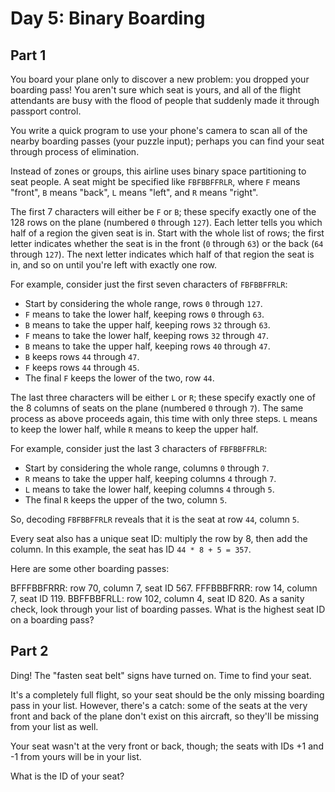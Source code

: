 # Day 5: Binary Boarding

## Part 1

You board your plane only to discover a new problem: you dropped your boarding
pass! You aren't sure which seat is yours, and all of the flight attendants are
busy with the flood of people that suddenly made it through passport control.

You write a quick program to use your phone's camera to scan all of the nearby
boarding passes (your puzzle input); perhaps you can find your seat through
process of elimination.

Instead of zones or groups, this airline uses binary space partitioning to seat
people. A seat might be specified like `FBFBBFFRLR`, where `F` means "front",
`B` means "back", `L` means "left", and `R` means "right".

The first 7 characters will either be `F` or `B`; these specify exactly one of
the 128 rows on the plane (numbered `0` through `127`). Each letter tells you
which half of a region the given seat is in. Start with the whole list of rows;
the first letter indicates whether the seat is in the front (`0` through `63`)
or the back (`64` through `127`). The next letter indicates which half of that
region the seat is in, and so on until you're left with exactly one row.

For example, consider just the first seven characters of `FBFBBFFRLR`:

- Start by considering the whole range, rows `0` through `127`.
- `F` means to take the lower half, keeping rows `0` through `63`.
- `B` means to take the upper half, keeping rows `32` through `63`.
- `F` means to take the lower half, keeping rows `32` through `47`.
- `B` means to take the upper half, keeping rows `40` through `47`.
- `B` keeps rows `44` through `47`.
- `F` keeps rows `44` through `45`.
- The final `F` keeps the lower of the two, row `44`.

The last three characters will be either `L` or `R`; these specify exactly one
of the 8 columns of seats on the plane (numbered `0` through `7`). The same
process as above proceeds again, this time with only three steps. `L` means to
keep the lower half, while `R` means to keep the upper half.

For example, consider just the last 3 characters of `FBFBBFFRLR`:

- Start by considering the whole range, columns `0` through `7`.
- `R` means to take the upper half, keeping columns `4` through `7`.
- `L` means to take the lower half, keeping columns `4` through `5`.
- The final `R` keeps the upper of the two, column `5`.

So, decoding `FBFBBFFRLR` reveals that it is the seat at row `44`, column `5`.

Every seat also has a unique seat ID: multiply the row by 8, then add the
column. In this example, the seat has ID `44 * 8 + 5 = 357`.

Here are some other boarding passes:

BFFFBBFRRR: row 70, column 7, seat ID 567. FFFBBBFRRR: row 14, column 7, seat
ID 119. BBFFBBFRLL: row 102, column 4, seat ID 820. As a sanity check, look
through your list of boarding passes. What is the highest seat ID on a boarding
pass?

## Part 2

Ding! The "fasten seat belt" signs have turned on. Time to find your seat.

It's a completely full flight, so your seat should be the only missing boarding
pass in your list. However, there's a catch: some of the seats at the very front
and back of the plane don't exist on this aircraft, so they'll be missing from
your list as well.

Your seat wasn't at the very front or back, though; the seats with IDs +1 and -1
from yours will be in your list.

What is the ID of your seat?
